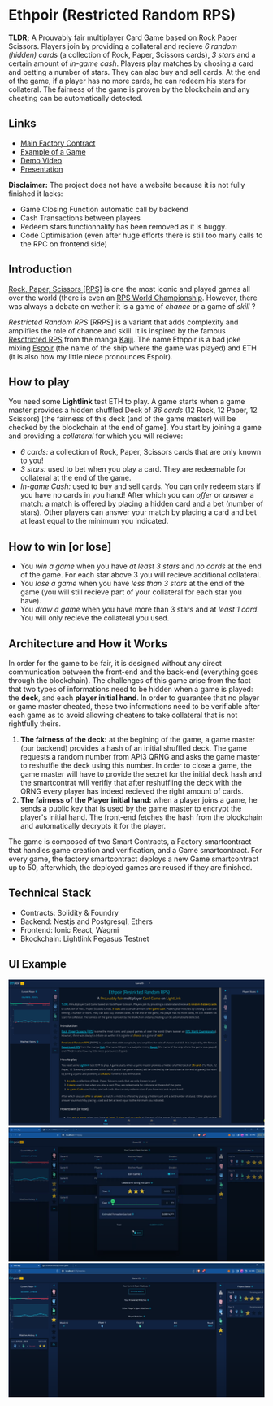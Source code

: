 # Ethpoir (Restricted Random RPS)

**TLDR;** A Prouvably fair multiplayer Card Game based on Rock Paper Scissors. Players join by providing a collateral and recieve <em>6 random (hidden) cards</em> (a collection of Rock, Paper, Scissors cards), <em>3 stars</em> and a certain amount of <em>in-game cash</em>. Players play matches by chosing a card and betting a number of stars. They can also buy and sell cards. At the end of the game, if a player has no more cards, he can redeem his stars for collateral. The fairness of the game is proven by the blockchain and any cheating can be automatically detected.

## Links

- [Main Factory Contract](https://pegasus.lightlink.io/address/0x728995bEA7AA626193a1Ae5194188Ac5d3305083)
- [Example of a Game](https://pegasus.lightlink.io/address/0x87b2095d0220F5cD2F1E71bcFD122Ae8B8972824)
- [Demo Video](https://www.youtube.com/watch?v=5mIXBvg7C2U)
- [Presentation](https://docs.google.com/presentation/d/1NLqBMs5poGdPGoexNdt9FHfSR3FSEIhnVAr6JW32ZHY/edit?usp=sharing)

**Disclaimer:** The project does not have a website because it is not fully finished it lacks:

- Game Closing Function automatic call by backend
- Cash Transactions between players
- Redeem stars functionnality has been removed as it is buggy.
- Code Optimisation (even after huge efforts there is still too many calls to the RPC on frontend side)

## Introduction

[Rock, Paper, Scissors [RPS]]("https://en.wikipedia.org/wiki/Rock_paper_scissors) is one the most iconic and played games all over the world
(there is even an [RPS World Championship](https://wrpsa.com/rock-paper-scissors-tournaments/). However, there was always a debate on wether it is a game of <em>chance</em> or a game of <em>skill</em> ?

<em>Restricted Random RPS</em> [RRPS] is a variant that adds complexity and amplifies the role of chance and skill. It is inspired by the famous [Resctricted RPS](https://kaiji.fandom.com/wiki/Restricted_Rock_Paper_Scissors) from the manga [Kaiji](https://kaiji.fandom.com/wiki/Kaiji_Wiki). The name Ethpoir is a bad joke mixing [Espoir](https://kaiji.fandom.com/wiki/Espoir) (the name of the ship where the game was played) and ETH (it is also how my little niece pronounces Espoir).

## How to play

You need some <strong>Lightlink</strong> test ETH to play. A game starts when a game master provides a hidden shuffled Deck of <em>36 cards</em> (12 Rock, 12 Paper, 12 Scissors) [the fairness of this deck (and of the game master) will be checked by the blockchain at the end of game]. You start by joining a game and providing a <em>collateral</em> for which you will recieve:

- <em>6 cards: </em> a collection of Rock, Paper, Scissors cards that are only known to you!
- <em>3 stars: </em> used to bet when you play a card. They are redeemable for collateral at the end of the game.
- <em>In-game Cash: </em> used to buy and sell cards. You can only redeem stars if you have no cards in you hand!
  After which you can <em>offer</em> or <em>answer</em> a match: a
  match is offered by placing a hidden card and a bet (number of
  stars). Other players can answer your match by placing a card
  and bet at least equal to the minimum you indicated.

## How to win [or lose]

- You <em>win a game</em> when you have <em>at least 3 stars </em> and <em>no cards</em> at the end of the game. For each star above 3 you will recieve additional collateral.
- You <em>lose a game </em> when you have <em>less than 3 stars</em> at the end of the game (you will still recieve part of your collateral for each star you have).
- You <em>draw a game</em> when you have more than 3 stars and at <em>least 1 card</em>. You will only recieve the collateral you used.

## Architecture and How it Works

In order for the game to be fair, it is designed without any direct communication between the front-end and the back-end (everything goes through the blockchain).
The challenges of this game arise from the fact that two types of informations need to be hidden when a game is played: the **deck**, and each **player initial hand**. In order to guarantee that no player or game master cheated, these two informations need to be verifiable after each game as to avoid allowing cheaters to take collateral that is not rightfully theirs.

1. **The fairness of the deck:** at the begining of the game, a game master (our backend) provides a hash of an initial shuffled deck. The game requests a random number from API3 QRNG and asks the game master to reshuffle the deck using this number. In order to close a game, the game master will have to provide the secret for the initial deck hash and the smartcontrat will verifiy that after reshuffling the deck with the QRNG every player has indeed recieved the right amount of cards.
2. **The fairness of the Player initial hand:** when a player joins a game, he sends a public key that is used by the game master to encrypt the player's initial hand. The front-end fetches the hash from the blockchain and automatically decrypts it for the player.

The game is composed of two Smart Contracts, a Factory smartcontract that handles game creation and verification, and a Game smartcontract. For every game, the factory smartcontract deploys a new Game smartcontract up to 50, afterwhich, the deployed games are reused if they are finished.

## Technical Stack

- Contracts: Solidity & Foundry
- Backend: Nestjs and Postgresql, Ethers
- Frontend: Ionic React, Wagmi
- Bkockchain: Lightlink Pegasus Testnet

## UI Example

![ui1](./screenshots/ethpoir-ui1.png)
![ui2](./screenshots/ethpoir-ui2.png)
![ui3](./screenshots/ethpoir-ui3.png)
